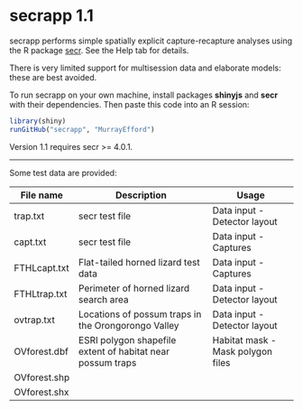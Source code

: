 # secrapp 1.1

secrapp performs simple spatially explicit capture-recapture analyses using the R package [secr](https://CRAN.R-project.org/package=secr). See the Help tab for details.

There is very limited support for multisession data and elaborate models: these are best avoided.

To run secrapp on your own machine, install packages **shinyjs** and **secr** with their dependencies. Then paste this code into an R session:

```r
library(shiny)
runGitHub("secrapp", "MurrayEfford")
```

Version 1.1 requires secr >= 4.0.1.

----

Some test data are provided:

| File name | Description | Usage |
|--------|-------------------------------|------------------|
trap.txt | secr test file |Data input - Detector layout |
capt.txt | secr test file |Data input - Captures |
FTHLcapt.txt | Flat-tailed horned lizard test data |Data input - Captures |
FTHLtrap.txt | Perimeter of horned lizard search area | Data input - Detector layout |
ovtrap.txt | Locations of possum traps in the Orongorongo Valley | Data input - Detector layout |
OVforest.dbf | ESRI polygon shapefile extent of habitat near possum traps | Habitat mask - Mask polygon files |
OVforest.shp |||
OVforest.shx |||
